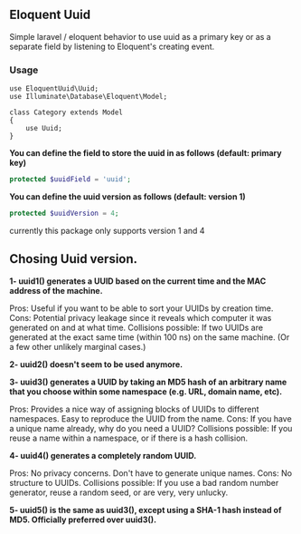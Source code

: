 ## Eloquent Uuid

Simple laravel / eloquent behavior to use uuid as a primary key or as a separate field by listening to Eloquent's creating event.

### Usage

```
use EloquentUuid\Uuid;
use Illuminate\Database\Eloquent\Model;

class Category extends Model
{
    use Uuid;
}
```

<strong> You can define the field to store the uuid in as follows (default: primary key) </strong>


```php
protected $uuidField = 'uuid';
```


<strong> You can define the uuid version as follows (default: version 1) </strong>


```php
protected $uuidVersion = 4;
```
currently this package only supports version 1 and 4


## Chosing Uuid version.

<strong>1- uuid1() generates a UUID based on the current time and the MAC address of the machine.</strong>

Pros: Useful if you want to be able to sort your UUIDs by creation time.
Cons: Potential privacy leakage since it reveals which computer it was generated on and at what time.
Collisions possible: If two UUIDs are generated at the exact same time (within 100 ns) on the same machine. (Or a few other unlikely marginal cases.)

<strong>2- uuid2() doesn't seem to be used anymore.</strong>

<strong>3- uuid3() generates a UUID by taking an MD5 hash of an arbitrary name that you choose within some namespace (e.g. URL, domain name, etc).</strong>

Pros: Provides a nice way of assigning blocks of UUIDs to different namespaces. Easy to reproduce the UUID from the name.
Cons: If you have a unique name already, why do you need a UUID?
Collisions possible: If you reuse a name within a namespace, or if there is a hash collision.

<strong>4- uuid4() generates a completely random UUID.</strong>

Pros: No privacy concerns. Don't have to generate unique names.
Cons: No structure to UUIDs.
Collisions possible: If you use a bad random number generator, reuse a random seed, or are very, very unlucky.

<strong>5- uuid5() is the same as uuid3(), except using a SHA-1 hash instead of MD5. Officially preferred over uuid3().</strong>
